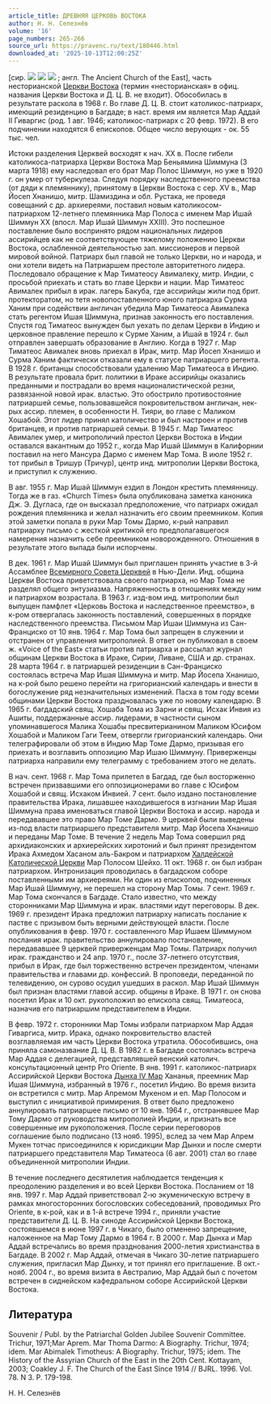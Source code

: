 ```yaml
---
article_title: ДРЕВНЯЯ ЦЕРКОВЬ ВОСТОКА
author: Н. Н. Селезнёв
volume: '16'
page_numbers: 265-266
source_url: https://pravenc.ru/text/180446.html
downloaded_at: '2025-10-13T12:00:25Z'
---
```


[сир. ![](<https://pravenc.ru/char/26094/ATkKgJ /image.png>) ![](<https://pravenc.ru/char/26094/ x40x7ex5bs /image.png>) ![](<https://pravenc.ru/char/26094/ x40x87Ks/image.png>) ; англ. The Ancient Church of the East], часть несторианской [Церкви Востока](<https://pravenc.ru/text/Церковь Востока.html>) (термин «несторианская» в офиц. названия Церкви Востока и Д. Ц. В. не входит). Обособилась в результате раскола в 1968 г. Во главе Д. Ц. В. стоит католикос-патриарх, имеющий резиденцию в Багдаде; в наст. время им является Мар Аддай II Гиваргис (род. 1 авг. 1946; католикос-патриарх с 20 февр. 1972). В его подчинении находятся 6 епископов. Общее число верующих - ок. 55 тыс. чел.

Истоки разделения Церквей восходят к нач. XX в. После гибели католикоса-патриарха Церкви Востока Мар Беньямина Шиммуна (3 марта 1918) ему наследовал его брат Мар Полос Шиммун, но уже в 1920 г. он умер от туберкулеза. Следуя порядку наследственного преемства (от дяди к племяннику), принятому в Церкви Востока с сер. XV в., Мар Йосеп Хнанишо, митр. Шамиздина и обл. Рустака, не проведя совещаний с др. архиереями, поставил новым католикосом-патриархом 12-летнего племянника Мар Полоса с именем Мар Ишай Шиммун XX (впосл. Мар Ишай Шиммун XXIII). Это поспешное поставление было воспринято рядом национальных лидеров ассирийцев как не соответствующее тяжелому положению Церкви Востока, ослабленной деятельностью зап. миссионеров и первой мировой войной. Патриарх был главой не только Церкви, но и народа, и они хотели видеть на Патриаршем престоле авторитетного лидера. Последовало обращение к Мар Тиматеосу Авималеку, митр. Индии, с просьбой приехать и стать во главе Церкви и нации. Мар Тиматеос Авималек прибыл в ирак. лагерь Бакуба, где ассирийцы жили под брит. протекторатом, но тетя новопоставленного юного патриарха Сурма Ханим при содействии англичан убедила Мар Тиматеоса Авималека стать регентом Ишая Шиммуна, признав законность его поставления. Спустя год Тиматеос вынужден был уехать по делам Церкви в Индию и церковное правление перешло к Сурме Ханим, а Ишай в 1924 г. был отправлен завершать образование в Англию. Когда в 1927 г. Мар Тиматеос Авималек вновь приехал в Ирак, митр. Мар Йосеп Хнанишо и Сурма Ханим фактически отказали ему в статусе патриаршего регента. В 1928 г. британцы способствовали удалению Мар Тиматеоса в Индию. В результате провала брит. политики в Ираке ассирийцы оказались преданными и пострадали во время националистической резни, развязанной новой ирак. властью. Это обострило противостояние патриаршей семье, пользовавшейся покровительством англичан, нек-рых ассир. племен, в особенности Н. Тияри, во главе с Маликом Хошабой. Этот лидер принял католичество и был настроен и против британцев, и против патриаршей семьи. В 1945 г. Мар Тиматеос Авималек умер, и митрополичий престол Церкви Востока в Индии оставался вакантным до 1952 г., когда Мар Ишай Шиммун в Калифорнии поставил на него Мансура Дармо с именем Мар Тома. В июле 1952 г. тот прибыл в Тришур (Тричур), центр инд. митрополии Церкви Востока, и приступил к служению.

В авг. 1955 г. Мар Ишай Шиммун ездил в Лондон крестить племянницу. Тогда же в газ. «Church Times» была опубликована заметка каноника Дж. Э. Дугласа, где он высказал предположение, что патриарх ожидал рождения племянника и желал назначить его своим преемником. Копия этой заметки попала в руки Мар Томы Дармо, к-рый направил патриарху письмо с жесткой критикой его предполагавшегося намерения назначить себе преемником новорожденного. Отношения в результате этого выпада были испорчены.

В дек. 1961 г. Мар Ишай Шиммун был приглашен принять участие в 3-й Ассамблее [Всемирного Совета Церквей](<https://pravenc.ru/text/Всемирного Совета Церквей.html>) в Нью-Дели. Инд. община Церкви Востока приветствовала своего патриарха, но Мар Тома не разделял общего энтузиазма. Напряженность в отношениях между ним и патриархом возрастала. В 1963 г. изд-вом инд. митрополии был выпущен памфлет «Церковь Востока и наследственное преемство», в к-ром отвергалась законность поставлений, совершенных в порядке наследственного преемства. Письмом Мар Ишаи Шиммуна из Сан-Франциско от 10 янв. 1964 г. Мар Тома был запрещен в служении и отстранен от управления митрополией. В ответ он публиковал в своем ж. «Voice of the East» статьи против патриарха и рассылал журнал общинам Церкви Востока в Ираке, Сирии, Ливане, США и др. странах. 28 марта 1964 г. в патриаршей резиденции в Сан-Франциско состоялась встреча Мар Ишая Шиммуна и митр. Мар Йосепа Хнанишо, на к-рой было решено перейти на григорианский календарь и внести в богослужение ряд незначительных изменений. Пасха в том году всеми общинами Церкви Востока праздновалась уже по новому календарю. В 1965 г. багдадский свящ. Хошаба Тома из Зарни и свящ. Исхак Инвия из Ашиты, поддержанные ассир. лидерами, в частности сыном упоминавшегося Малика Хошабы пресвитерианином Маликом Юсифом Хошабой и Маликом Гаги Теем, отвергли григорианский календарь. Они телеграфировали об этом в Индию Мар Томе Дармо, призывая его приехать и возглавить оппозицию Мар Ишаю Шиммуну. Приверженцы патриарха направили ему телеграмму с требованием этого не делать.

В нач. сент. 1968 г. Мар Тома прилетел в Багдад, где был восторженно встречен призвавшими его оппозиционерами во главе с Юсифом Хошабой и свящ. Исхаком Инвией. 7 сент. было издано постановление правительства Ирака, лишавшее находившегося в изгнании Мар Ишая Шиммуна права именоваться главой Церкви Востока и ассир. народа и передававшее это право Мар Томе Дармо. 9 церквей были выведены из-под власти патриаршего представителя митр. Мар Йосепа Хнанишо и переданы Мар Томе. В течение 2 недель Мар Тома совершил ряд архидиаконских и архиерейских хиротоний и был принят президентом Ирака Ахмедом Хасаном аль-Бакром и патриархом [Халдейской Католической Церкви](<https://pravenc.ru/text/Халдейской Католической Церкви.html>) Мар Полосом Шейхо. 11 окт. 1968 г. он был избран патриархом. Интронизация проводилась в багдадском соборе поставленными им архиереями. Ни один из епископов, подчиненных Мар Ишай Шиммуну, не перешел на сторону Мар Томы. 7 сент. 1969 г. Мар Тома скончался в Багдаде. Стало известно, что между сторонниками Мар Шиммуна и ирак. властями идут переговоры. В дек. 1969 г. президент Ирака предложил патриарху написать послание к пастве с призывом быть верными действующей власти. После опубликования в февр. 1970 г. составленного Мар Ишаем Шиммуном послания ирак. правительство аннулировало постановление, передававшее 9 церквей приверженцам Мар Томы. Патриарх получил ирак. гражданство и 24 апр. 1970 г., после 37-летнего отсутствия, прибыл в Ирак, где был торжественно встречен президентом, членами правительства и главами др. конфессий. В проповеди, переданной по телевидению, он сурово осудил ушедших в раскол. Мар Ишай Шиммун был признан властями главой ассир. общины в Ираке. В 1971 г. он снова посетил Ирак и 10 окт. рукоположил во епископа свящ. Тиматеоса, назначив его патриаршим представителем в Индии.

В февр. 1972 г. сторонники Мар Томы избрали патриархом Мар Аддая Гиваргиса, митр. Ирака, однако покровительство властей возглавляемая им часть Церкви Востока утратила. Обособившись, она приняла самоназвание Д. Ц. В. В 1982 г. в Багдаде состоялась встреча Мар Аддая с делегацией, представлявшей венский католич. консультационный центр Pro Oriente. В янв. 1991 г. католикос-патриарх Ассирийской Церкви Востока [Дынха IV Мар](<https://pravenc.ru/text/Дынха IV Мар.html>) Хананья, преемник Мар Ишая Шиммуна, избранный в 1976 г., посетил Индию. Во время визита он встретился с митр. Мар Апремом Мукеном и еп. Мар Полосом и выступил с инициативой примирения. В ответ было предложено аннулировать патриаршее письмо от 10 янв. 1964 г., отстранявшее Мар Тому Дармо от руководства митрополией Индии, и признать все совершенные им рукоположения. После серии переговоров соглашение было подписано (13 нояб. 1995), вслед за чем Мар Апрем Мукен тотчас присоединился к юрисдикции Мар Дынхи и после смерти патриаршего представителя Мар Тиматеоса (6 авг. 2001) стал во главе объединенной митрополии Индии.

В течение последнего десятилетия наблюдается тенденция к преодолению разделения и во всей Церкви Востока. Посланием от 18 янв. 1997 г. Мар Аддай приветствовал 2-ю экуменическую встречу в рамках многосторонних богословских собеседований, проводимых Pro Oriente, в к-рой, как и в 1-й встрече 1994 г., приняли участие представители Д. Ц. В. На синоде Ассирийской Церкви Востока, состоявшемся в июне 1997 г. в Чикаго, было отменено запрещение, наложенное на Мар Тому Дармо в 1964 г. В 2000 г. Мар Дынха и Мар Аддай встречались во время празднования 2000-летия христианства в Багдаде. В 2002 г. Мар Аддай, отмечая в Чикаго 30-летие патриаршего служения, пригласил Мар Дынху, и тот принял его приглашение. В окт.-нояб. 2004 г., во время визита в Австралию, Мар Аддай был с почетом встречен в сиднейском кафедральном соборе Ассирийской Церкви Востока.

## Литература

Souvenir / Publ. by the Patriarchal Golden Jubilee Souvenir Committee. Trichur, 1971;Mar Aprem. Mar Thoma Darmo: A Biography. Trichur, 1974; idem. Mar Abimalek Timotheus: A Biography. Trichur, 1975; idem. The History of the Assyrian Church of the East in the 20th Cent. Kottayam, 2003; Coakley J. F. The Church of the East Since 1914 // BJRL. 1996. Vol. 78. N 3. P. 179-198.

Н. Н. Селезнёв
